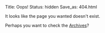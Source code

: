 Title: Oops!
Status: hidden
Save_as: 404.html

It looks like the page you wanted doesn't exist.

Perhaps you want to check the [Archives](/archives.html)?
